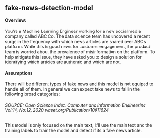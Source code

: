 ## fake-news-detection-model


#### Overview:
You’re a Machine Learning Engineer working for a new social media company called ABC Co. The data science team has uncovered a recent surge in the frequency with which news articles are shared over ABC’s platform. While this is good news for customer engagement, the product team is worried about the prevalence of misinformation on the platform. To help mitigate this issue, they have asked you to design a solution for identifying which articles are authentic and which are not.

#### Assumptions
There will be different types of fake news and this model is not equiped to handle all of them. In general we can expect fake news to fall in the following broad categories:


###### SOURCE: Open Science Index, Computer and Information Engineering Vol:14, No:12, 2020 waset.org/Publication/10011624

This model is only focused on the main text, it'll use the main text and the training labels to train the model and detect if its a fake news article.

